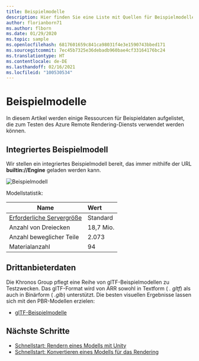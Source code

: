 ```yaml
---
title: Beispielmodelle
description: Hier finden Sie eine Liste mit Quellen für Beispielmodelle.
author: florianborn71
ms.author: flborn
ms.date: 01/29/2020
ms.topic: sample
ms.openlocfilehash: 6817601659c841ca98031f4e3e1590743bbed171
ms.sourcegitcommit: 7ec45b7325e36debadb960bae4cf33164176bc24
ms.translationtype: HT
ms.contentlocale: de-DE
ms.lasthandoff: 02/16/2021
ms.locfileid: "100530534"
---
```

# <a name="sample-models"></a>Beispielmodelle

In diesem Artikel werden einige Ressourcen für Beispieldaten aufgelistet, die zum Testen des Azure Remote Rendering-Diensts verwendet werden können.

## <a name="built-in-sample-model"></a>Integriertes Beispielmodell

Wir stellen ein integriertes Beispielmodell bereit, das immer mithilfe der URL **builtin://Engine** geladen werden kann.

![Beispielmodell](./media/sample-model.png "Beispielmodell")

Modellstatistik:

| Name | Wert |
|-----------|:-----------|
| [Erforderliche Servergröße](../reference/vm-sizes.md) | Standard |
| Anzahl von Dreiecken | 18,7 Mio. |
| Anzahl beweglicher Teile | 2\.073 |
| Materialanzahl | 94 |

## <a name="third-party-data"></a>Drittanbieterdaten

Die Khronos Group pflegt eine Reihe von glTF-Beispielmodellen zu Testzwecken. Das glTF-Format wird von ARR sowohl in Textform ( *. gltf*) als auch in Binärform ( *.glb*) unterstützt. Die besten visuellen Ergebnisse lassen sich mit den PBR-Modellen erzielen:

* [glTF-Beispielmodelle](https://github.com/KhronosGroup/glTF-Sample-Models)

## <a name="next-steps"></a>Nächste Schritte

* [Schnellstart: Rendern eines Modells mit Unity](../quickstarts/render-model.md)
* [Schnellstart: Konvertieren eines Modells für das Rendering](../quickstarts/convert-model.md)
